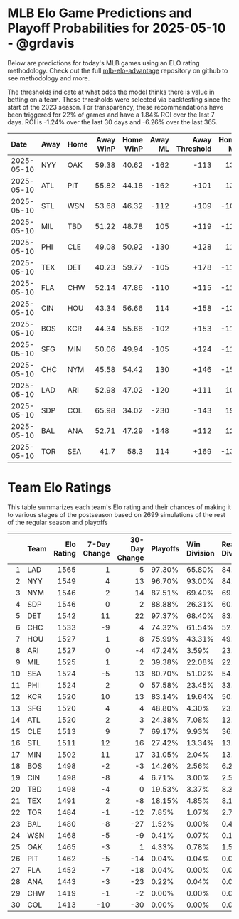 # MLB Elo Game Predictions and Playoff Probabilities for 2025-05-10 - @grdavis
Below are predictions for today's MLB games using an ELO rating methodology. Check out the full [mlb-elo-advantage](https://github.com/grdavis/mlb-elo-advantage) repository on github to see methodology and more.

The thresholds indicate at what odds the model thinks there is value in betting on a team. These thresholds were selected via backtesting since the start of the 2023 season. For transparency, these recommendations have been triggered for 22% of games and have a 1.84% ROI over the last 7 days. ROI is -1.24% over the last 30 days and -6.26% over the last 365.

| Date       | Away   | Home   |   Away WinP |   Home WinP |   Away ML |   Away Threshold |   Home ML |   Home Threshold |
|:-----------|:-------|:-------|------------:|------------:|----------:|-----------------:|----------:|-----------------:|
| 2025-05-10 | NYY    | OAK    |       59.38 |       40.62 |      -162 |             -113 |       136 |             +176 |
| 2025-05-10 | ATL    | PIT    |       55.82 |       44.18 |      -162 |             +101 |       136 |             +153 |
| 2025-05-10 | STL    | WSN    |       53.68 |       46.32 |      -112 |             +109 |      -108 |             +142 |
| 2025-05-10 | MIL    | TBD    |       51.22 |       48.78 |       105 |             +119 |      -125 |             +130 |
| 2025-05-10 | PHI    | CLE    |       49.08 |       50.92 |      -130 |             +128 |       110 |             +120 |
| 2025-05-10 | TEX    | DET    |       40.23 |       59.77 |      -105 |             +178 |      -115 |             -114 |
| 2025-05-10 | FLA    | CHW    |       52.14 |       47.86 |      -110 |             +115 |      -110 |             +134 |
| 2025-05-10 | CIN    | HOU    |       43.34 |       56.66 |       114 |             +158 |      -135 |             -102 |
| 2025-05-10 | BOS    | KCR    |       44.34 |       55.66 |      -102 |             +153 |      -118 |             +101 |
| 2025-05-10 | SFG    | MIN    |       50.06 |       49.94 |      -105 |             +124 |      -115 |             +124 |
| 2025-05-10 | CHC    | NYM    |       45.58 |       54.42 |       130 |             +146 |      -155 |             +106 |
| 2025-05-10 | LAD    | ARI    |       52.98 |       47.02 |      -120 |             +111 |       100 |             +138 |
| 2025-05-10 | SDP    | COL    |       65.98 |       34.02 |      -230 |             -143 |       190 |             +229 |
| 2025-05-10 | BAL    | ANA    |       52.71 |       47.29 |      -148 |             +112 |       124 |             +137 |
| 2025-05-10 | TOR    | SEA    |       41.7  |       58.3  |       114 |             +169 |      -135 |             -109 |

# Team Elo Ratings
This table summarizes each team's Elo rating and their chances of making it to various stages of the postseason based on 2699 simulations of the rest of the regular season and playoffs

|    | Team   |   Elo Rating |   7-Day Change |   30-Day Change | Playoffs   | Win Division   | Reach Div. Rd.   | Reach CS   | Reach WS   | Win WS   |
|---:|:-------|-------------:|---------------:|----------------:|:-----------|:---------------|:-----------------|:-----------|:-----------|:---------|
|  1 | LAD    |         1565 |              1 |               5 | 97.30%     | 65.80%         | 84.74%           | 52.02%     | 32.72%     | 20.97%   |
|  2 | NYY    |         1549 |              4 |              13 | 96.70%     | 93.00%         | 84.96%           | 51.65%     | 30.16%     | 15.34%   |
|  3 | NYM    |         1546 |              2 |              14 | 87.51%     | 69.40%         | 69.88%           | 38.50%     | 18.19%     | 9.60%    |
|  4 | SDP    |         1546 |              0 |               2 | 88.88%     | 26.31%         | 60.21%           | 28.90%     | 16.41%     | 9.15%    |
|  5 | DET    |         1542 |             11 |              22 | 97.37%     | 68.40%         | 83.10%           | 48.91%     | 26.57%     | 12.08%   |
|  6 | CHC    |         1533 |             -9 |               4 | 74.32%     | 61.54%         | 52.83%           | 26.08%     | 10.93%     | 5.52%    |
|  7 | HOU    |         1527 |              1 |               8 | 75.99%     | 43.31%         | 49.06%           | 22.16%     | 10.34%     | 4.48%    |
|  8 | ARI    |         1527 |              0 |              -4 | 47.24%     | 3.59%          | 23.12%           | 10.15%     | 4.93%      | 2.56%    |
|  9 | MIL    |         1525 |              1 |               2 | 39.38%     | 22.08%         | 22.93%           | 9.56%      | 3.74%      | 1.74%    |
| 10 | SEA    |         1524 |             -5 |              13 | 80.70%     | 51.02%         | 54.87%           | 25.01%     | 11.71%     | 4.48%    |
| 11 | PHI    |         1524 |              2 |               0 | 57.58%     | 23.45%         | 33.90%           | 14.78%     | 5.74%      | 2.78%    |
| 12 | KCR    |         1520 |             10 |              13 | 83.14%     | 19.64%         | 50.69%           | 23.30%     | 10.60%     | 4.67%    |
| 13 | SFG    |         1520 |              4 |               4 | 48.80%     | 4.30%          | 23.08%           | 8.63%      | 3.67%      | 1.37%    |
| 14 | ATL    |         1520 |              2 |               3 | 24.38%     | 7.08%          | 12.63%           | 5.30%      | 1.96%      | 0.67%    |
| 15 | CLE    |         1513 |              9 |               7 | 69.17%     | 9.93%          | 36.72%           | 15.38%     | 6.15%      | 2.11%    |
| 16 | STL    |         1511 |             12 |              16 | 27.42%     | 13.34%         | 13.89%           | 5.15%      | 1.56%      | 0.70%    |
| 17 | MIN    |         1502 |             11 |              17 | 31.05%     | 2.04%          | 13.15%           | 4.56%      | 1.44%      | 0.56%    |
| 18 | BOS    |         1498 |             -2 |              -3 | 14.26%     | 2.56%          | 6.22%            | 2.22%      | 0.74%      | 0.22%    |
| 19 | CIN    |         1498 |             -8 |               4 | 6.71%      | 3.00%          | 2.59%            | 0.93%      | 0.15%      | 0.07%    |
| 20 | TBD    |         1498 |             -4 |               0 | 19.53%     | 3.37%          | 8.37%            | 3.19%      | 1.11%      | 0.41%    |
| 21 | TEX    |         1491 |              2 |              -8 | 18.15%     | 4.85%          | 8.11%            | 2.41%      | 0.74%      | 0.33%    |
| 22 | TOR    |         1484 |             -1 |             -12 | 7.85%      | 1.07%          | 2.74%            | 0.78%      | 0.37%      | 0.19%    |
| 23 | BAL    |         1480 |             -8 |             -27 | 1.52%      | 0.00%          | 0.44%            | 0.11%      | 0.00%      | 0.00%    |
| 24 | WSN    |         1468 |             -5 |              -9 | 0.41%      | 0.07%          | 0.11%            | 0.00%      | 0.00%      | 0.00%    |
| 25 | OAK    |         1465 |             -3 |               1 | 4.33%      | 0.78%          | 1.52%            | 0.33%      | 0.07%      | 0.00%    |
| 26 | PIT    |         1462 |             -5 |             -14 | 0.04%      | 0.04%          | 0.04%            | 0.00%      | 0.00%      | 0.00%    |
| 27 | FLA    |         1452 |             -7 |             -18 | 0.04%      | 0.00%          | 0.04%            | 0.00%      | 0.00%      | 0.00%    |
| 28 | ANA    |         1443 |             -3 |             -23 | 0.22%      | 0.04%          | 0.04%            | 0.00%      | 0.00%      | 0.00%    |
| 29 | CHW    |         1419 |             -1 |              -2 | 0.00%      | 0.00%          | 0.00%            | 0.00%      | 0.00%      | 0.00%    |
| 30 | COL    |         1413 |            -10 |             -30 | 0.00%      | 0.00%          | 0.00%            | 0.00%      | 0.00%      | 0.00%    |